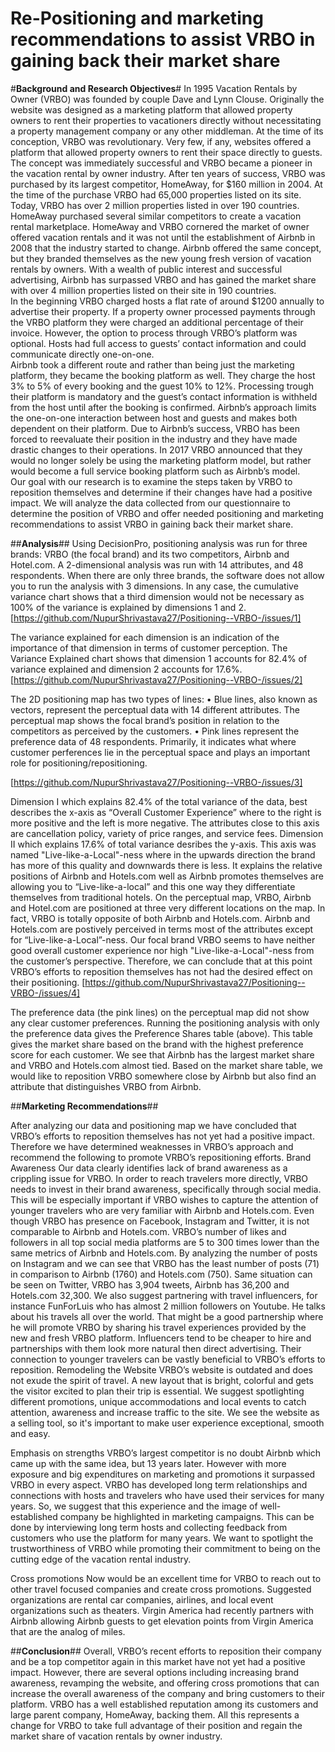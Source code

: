 # Re-Positioning and marketing recommendations to assist VRBO in gaining back their market share

#**Background and Research Objectives**#
In 1995 Vacation Rentals by Owner (VRBO) was founded by couple Dave and Lynn Clouse.  Originally the website was designed as a marketing platform that allowed property owners to rent their properties to vacationers directly without necessitating a property management company or any other middleman.  At the time of its conception, VRBO was revolutionary.  Very few, if any, websites offered a platform that allowed property owners to rent their space directly to guests.  The concept was immediately successful and VRBO became a pioneer in the vacation rental by owner industry. 
After ten years of success, VRBO was purchased by its largest competitor, HomeAway, for $160 million in 2004.  At the time of the purchase VRBO had 65,000 properties listed on its site. Today, VRBO has over 2 million properties listed in over 190 countries.  HomeAway purchased several similar competitors to create a vacation rental marketplace.
HomeAway and VRBO cornered the market of owner offered vacation rentals and it was not until the establishment of Airbnb in 2008 that the industry started to change.  Airbnb offered the same concept, but they branded themselves as the new young fresh version of vacation rentals by owners.  With a wealth of public interest and successful advertising, Airbnb has surpassed VRBO and has gained the market share with over 4 million properties listed on their site in 190 countries.  
In the beginning VRBO charged hosts a flat rate of around $1200 annually to advertise their property.  If a property owner processed payments through the VRBO platform they were charged an additional percentage of their invoice.  However, the option to process through VRBO’s platform was optional.  Hosts had full access to guests’ contact information and could communicate directly one-on-one.  
Airbnb took a different route and rather than being just the marketing platform, they became the booking platform as well.  They charge the host 3% to 5% of every booking and the guest 10% to 12%.  Processing trough their platform is mandatory and the guest’s contact information is withheld from the host until after the booking is confirmed.  Airbnb’s approach limits the one-on-one interaction between host and guests and makes both dependent on their platform.
Due to Airbnb’s success, VRBO has been forced to reevaluate their position in the industry and they have made drastic changes to their operations.  In 2017 VRBO announced that they would no longer solely be using the marketing platform model, but rather would become a full service booking platform such as Airbnb’s model.  
Our goal with our research is to examine the steps taken by VRBO to reposition themselves and determine if their changes have had a positive impact.  We will analyze the data collected from our questionnaire to determine the position of VRBO and offer needed positioning and marketing recommendations to assist VRBO in gaining back their market share.


##**Analysis**## 
Using DecisionPro, positioning analysis was run for three brands: VRBO (the focal brand) and its two competitors, Airbnb and Hotel.com. A 2-dimensional analysis was run with 14 attributes, and 48 respondents. When there are only three brands, the software does not allow you to run the analysis with 3 dimensions. In any case, the cumulative variance chart shows that a third dimension would not be necessary as 100% of the variance is explained by dimensions 1 and 2.
[https://github.com/NupurShrivastava27/Positioning--VRBO-/issues/1]

The variance explained for each dimension is an indication of the importance of that dimension in terms of customer perception.  The Variance Explained chart shows that dimension 1 accounts for 82.4% of variance explained and dimension 2 accounts for 17.6%.
[https://github.com/NupurShrivastava27/Positioning--VRBO-/issues/2]

The 2D positioning map has two types of lines:
•	Blue lines, also known as vectors, represent the perceptual data with 14 different attributes. The perceptual map shows the focal brand’s position in relation to the competitors as perceived by the customers.
•	Pink lines represent the preference data of 48 respondents. Primarily, it indicates what where customer perferences lie in the perceptual space and plays an important role for positioning/repositioning.

[https://github.com/NupurShrivastava27/Positioning--VRBO-/issues/3]

Dimension I which explains 82.4% of the total variance of the data, best describes the x-axis as “Overall Customer Experience” where to the right is more positive and the left is more negative. The attributes close to this axis are cancellation policy, variety of price ranges, and service fees.
Dimension II which explains 17.6% of total variance desribes the y-axis. This axis was named "Live-like-a-Local"-ness where in the upwards direction the brand has more of this quality and downwards there is less. It explains the relative positions of Airbnb and Hotels.com well as Airbnb promotes themselves are allowing you to “Live-like-a-local” and this one way they differentiate themselves from traditional hotels.
On the perceptual map, VRBO, Airbnb and Hotel.com are positioned at three very different locations on the map. In fact, VRBO is totally opposite of both Airbnb and Hotels.com. Airbnb and Hotels.com are postively perceived in terms most of the attributes except for “Live-like-a-Local”-ness. Our focal brand VRBO seems to have neither good overall customer experience nor high "Live-like-a-Local"-ness from the customer’s perspective. Therefore, we can conclude that at this point VRBO’s efforts to reposition themselves has not had the desired effect on their positioning. 
[https://github.com/NupurShrivastava27/Positioning--VRBO-/issues/4]

The preference data (the pink lines) on the perceptual map did not show any clear customer preferences. Running the positioning analysis with only the preference data gives the Preference Shares table (above). This table gives the market share based on the brand with the highest preference score for each customer. We see that Airbnb has the largest market share and VRBO and Hotels.com almost tied. Based on the market share table, we would like to reposition VRBO somewhere close by Airbnb but also find an attribute that distinguishes VRBO from Airbnb.

##**Marketing Recommendations**##

After analyzing our data and positioning map we have concluded that VRBO’s efforts to reposition themselves has not yet had a positive impact. Therefore we have determined weaknesses in VRBO’s approach and recommend the following to promote VRBO’s repositioning efforts.
Brand Awareness
Our data clearly identifies lack of brand awareness as a crippling issue for VRBO.  In order to reach travelers more directly, VRBO needs to invest in their brand awareness, specifically through social media.  This will be especially important if VRBO wishes to capture the attention of younger travelers who are very familiar with Airbnb and Hotels.com.  Even though VRBO has presence on Facebook, Instagram and Twitter, it is not comparable to Airbnb and Hotels.com. VRBO’s number of likes and followers in all top social media platforms are 5 to 300 times lower than the same metrics of Airbnb and Hotels.com. By analyzing the number of posts on Instagram and we can see that VRBO has the least number of posts (71) in comparison to Airbnb (1760) and Hotels.com (750). Same situation can be seen on Twitter, VRBO has 3,904 tweets, Airbnb has 36,200 and Hotels.com 32,300.
We also suggest partnering with travel influencers, for instance FunForLuis who has almost 2 million followers on Youtube. He talks about his travels all over the world. That might be a good partnership where he will promote VRBO by sharing his travel experiences provided by the new and fresh VRBO platform. Influencers tend to be cheaper to hire and partnerships with them look more natural then direct advertising.  Their connection to younger travelers can be vastly beneficial to VRBO’s efforts to reposition.
Remodeling the Website
VRBO’s website is outdated and does not exude the spirit of travel.  A new layout that is bright, colorful and gets the visitor excited to plan their trip is essential.  We suggest spotlighting different promotions, unique accommodations and local events to catch attention, awareness and increase traffic to the site. We see the website as a selling tool, so it's important to make user experience exceptional, smooth and easy. 

Emphasis on strengths
VRBO’s largest competitor is no doubt Airbnb which came up with the same idea, but 13 years later.  However with more exposure and big expenditures on marketing and promotions it surpassed VRBO in every aspect. VRBO has developed long term relationships and connections with hosts and travelers who have used their services for many years. So, we suggest that this experience and the image of well-established company be highlighted in marketing campaigns. This can be done by interviewing long term hosts and collecting feedback from customers who use the platform for many years. We want to spotlight the trustworthiness of VRBO while promoting their commitment to being on the cutting edge of the vacation rental industry.
 
Cross promotions
Now would be an excellent time for VRBO to reach out to other travel focused companies and create cross promotions.  Suggested organizations are rental car companies, airlines, and local event organizations such as theaters.  Virgin America had recently partners with Airbnb allowing Airbnb guests to get elevation points from Virgin America that are the analog of miles. 

##**Conclusion**##
	Overall, VRBO’s recent efforts to reposition their company and be a top competitor again in this market have not yet had a positive impact.  However, there are several options including increasing brand awareness, revamping the website, and offering cross promotions that can increase the overall awareness of the company and bring customers to their platform.  VRBO has a well established reputation among its customers and large parent company, HomeAway, backing them. All this represents a change for VRBO to take full advantage of their position and regain the market share of vacation rentals by owner industry. 


